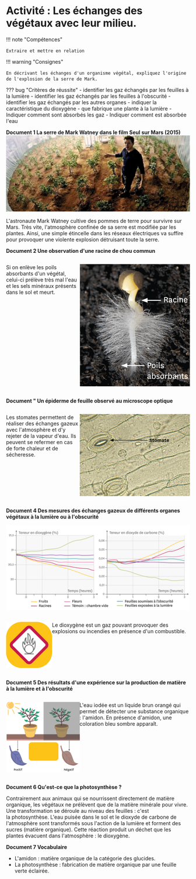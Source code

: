 # Activité : Les échanges des végétaux avec leur milieu.

!!! note "Compétences"

    Extraire et mettre en relation 

!!! warning "Consignes"

    En décrivant les échanges d'un organisme végétal, expliquez l'origine de l'explosion de la serre de Mark.

??? bug "Critères de réussite"
    - identifier les gaz échangés par les feuilles à la lumière
    - identifier les gaz échangés par les feuilles à l'obscurité
    - identifier les gaz échangés par les autres organes
    - indiquer la caractéristique du dioxygène
    - que fabrique une plante à la lumière 
    - Indiquer comment sont absorbés les gaz
    - Indiquer comment est absorbée l'eau

**Document 1 La serre de Mark Watney dans le film Seul sur Mars (2015)**
![](pictures/serreMars.png)

L'astronaute Mark Watney cultive des pommes de terre pour survivre sur Mars. Très vite, l'atmosphère confinée de sa serre est modifiée par les plantes. Ainsi, une simple étincelle dans les réseaux électriques va suffire pour provoquer une violente explosion détruisant toute la serre.

**Document 2 Une observation d'une racine de chou commun**

<div markdown style="display:flex; flex-direction:row;">
<div markdown style="display:flex; flex:2 1 0;">

Si on enlève les poils absorbants d'un végétal, celui-ci prélève très mal l'eau et les sels minéraux présents dans le sol et meurt.

</div>
<div markdown style="display:flex; flex:3 1 0;">

![](pictures/racine.png)



</div>


</div>


**Document " Un épiderme de feuille observé au microscope optique**

<div markdown style="display:flex; flex-direction:row;">
<div markdown style="display:flex; flex:2 1 0;">

Les stomates permettent de réaliser des échanges gazeux avec l'atmosphère et d'y rejeter de la vapeur d'eau. Ils peuvent se refermer en cas de forte chaleur et de sécheresse.

</div>
<div markdown style="display:flex; flex:3 1 0;">


![](pictures/stomate.png)

</div>


</div>






**Document 4 Des mesures des échanges gazeux de différents organes végétaux à la lumière ou à l'obscurité**


![](pictures/graphGazplante.png)

<div markdown style="display:flex; flex-direction:row;">
<div markdown style="display:flex; flex:1 1 0;">

![](pictures/symboleComburant.png)
</div>
<div markdown style="display:flex; flex:3 1 0;">

Le dioxygène est un gaz pouvant provoquer des explosions ou incendies en présence d'un combustible.
</div>


</div>


**Document 5 Des résultats d'une expérience sur la production de matière à la lumière et à l'obscurité**

<div markdown style="display:flex; flex-direction:row;">
<div markdown style="display:flex; flex:2 1 0;">

![](pictures/prodMatOrgaPlante.png)
</div>
<div markdown style="display:flex; flex:3 1 0;">

L'eau iodée est un liquide brun orangé qui permet de détecter une substance organique : l'amidon. En présence d'amidon, une coloration bleu sombre apparaît.

</div>


</div>







**Document 6 Qu'est-ce que la photosynthèse ?**

Contrairement aux animaux qui se nourrissent directement de matière organique, les végétaux ne prélèvent que de la matière minérale pour vivre. Une transformation se déroule au niveau des feuilles : c'est la photosynthèse. L'eau puisée dans le sol et le dioxyde de carbone de l'atmosphère sont transformés sous l'action de la lumière et forment des sucres (matière organique). Cette réaction produit un déchet que les plantes évacuent dans l'atmosphère : le dioxygène.





**Document 7 Vocabulaire**

- L'amidon : matière organique de la catégorie des glucides. 
- La photosynthèse : fabrication de matière organique par une feuille verte éclairée.